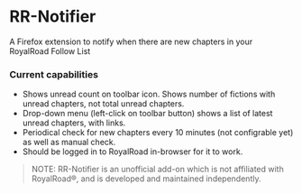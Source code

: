 # RR-Notifier
A Firefox extension to notify when there are new chapters in your RoyalRoad Follow List

### Current capabilities
* Shows unread count on toolbar icon. Shows number of fictions with unread chapters, not total unread chapters.
* Drop-down menu (left-click on toolbar button) shows a list of latest unread chapters, with links.
* Periodical check for new chapters every 10 minutes (not configrable yet) as well as manual check.
* Should be logged in to RoyalRoad in-browser for it to work.

> NOTE: RR-Notifier is an unofficial add-on which is not affiliated with RoyalRoad®, and is developed and maintained independently.
